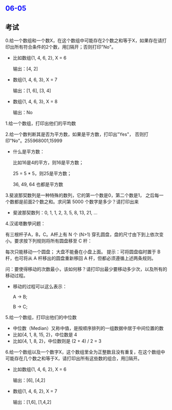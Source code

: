 <h2 style="color:blue">06-05</h2>

## 考试

0.给一个数组和一个数X，在这个数组中可能存在2个数之和等于X，如果存在请打印出所有符合条件的2个数，用[]隔开；否则打印"No"。
- 比如数组{1, 4, 6, 2}, X = 6

    输出：[4, 2]
- 数组{1, 4, 6, 3}, X = 7

    输出：[1, 6], [3, 4]

- 数组{1, 4, 6, 3}, X = 8

    输出：No

1.给一个数组，打印出他们的平均数

2.给一个数判断其是否为平方数，如果是平方数，打印出"Yes"， 否则打印"No"。255968001,15999

- 什么是平方数：

    比如16是4的平方，则16是平方数；

    25 = 5 * 5，则25是平方数；

    36, 49, 64 也都是平方数

3.斐波那契数列是一种特殊的数列，它的第一个数是0，第二个数是1， 之后每一个数都是前面2个数之和。求问第 5000 个数字是多少？请打印出来

- 斐波那契数列：0, 1, 1, 2, 3, 5, 8, 13, 21, ...

4.汉诺塔數學问题：

有三根杆子A，B，C。A杆上有 N 个 (N>1) 穿孔圆盘，盘的尺寸由下到上依次变小。要求按下列规则将所有圆盘移至 C 杆：

每次只能移动一个圆盘；
大盘不能叠在小盘上面。
提示：可将圆盘临时置于 B 杆，也可将从 A 杆移出的圆盘重新移回 A 杆，但都必须遵循上述两条规则。

问：要使得移动的次数最小，该如何移？请打印出最少要移动多少次，以及所有的移动过程。

- 移动的过程可以这么表示：

    A -> B;

    B -> C;


5.给一个数组，打印出他们的中位数
- 中位数（Median）又称中值，是按顺序排列的一组数据中居于中间位置的数
- 比如{4, 1, 8, 15, 2}，中位数是 4
- 比如{4, 1, 8, 2}，中位数则是 (2 + 4) / 2 = 3

6.给一个数组以及一个数字X，这个数组里全为正整数且没有重复，在这个数组中可能存在几个数之和等于X，请打印出所有这些数的组合，用[]隔开。

- 比如数组{1, 4, 6, 2}, X = 6

    输出：[6], [4,2]
- 数组{1, 4, 6, 2}, X = 7

    输出：[1,6], [1,4,2]